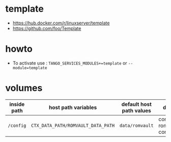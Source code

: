 # template

* https://hub.docker.com/r/linuxserver/template
* https://github.com/foo/Template

# howto

* To activate use : `TANGO_SERVICES_MODULES+=template` or `--module=template`


# volumes

| inside path | host path variables | default host path values | desc |
|-|-|-|-|
| `/config` | `CTX_DATA_PATH/ROMVAULT_DATA_PATH` | `data/romvault` | contains romvault config |